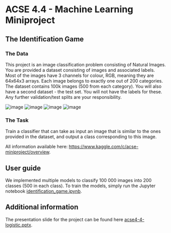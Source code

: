 # ACSE 4.4 - Machine Learning Miniproject

## The Identification Game
### The Data
This project is an image classification problem consisting of Natural Images. You are provided a dataset consisting of images and associated labels. Most of the images have 3 channels for colour, RGB, meaning they are 64x64x3 arrays. Each image belongs to exactly one out of 200 categories. The dataset contains 100k images (500 from each category). You will also have a second dataset - the test set. You will not have the labels for these. Any further validation/test splits are your responsibility.

![image](https://github.com/acse-2019/acse4-4-logistic/tree/master/train_images_preview/n01443537_10.JPEG) ![image](https://github.com/acse-2019/acse4-4-logistic/tree/master/train_images_preview/n02791270_2.JPEG) ![image](https://github.com/acse-2019/acse4-4-logistic/tree/master/train_images_preview/n02814533_2.JPEG) ![image](https://github.com/acse-2019/acse4-4-logistic/tree/master/train_images_preview/n09193705_7.JPEG)

### The Task
Train a classifier that can take as input an image that is similar to the ones provided in the dataset, and output a class corresponding to this image.

All information available here: https://www.kaggle.com/c/acse-miniproject/overview.

## User guide
We implemented multiple models to classify 100 000 images into 200 classes (500 in each class). To train the models, simply run the Jupyter notebook [identification_game.ipynb](identification_game.ipynb).

## Additional information
The presentation slide for the project can be found here [acse4-4-logistic.pptx](acse4-4-logistic.pptx).
